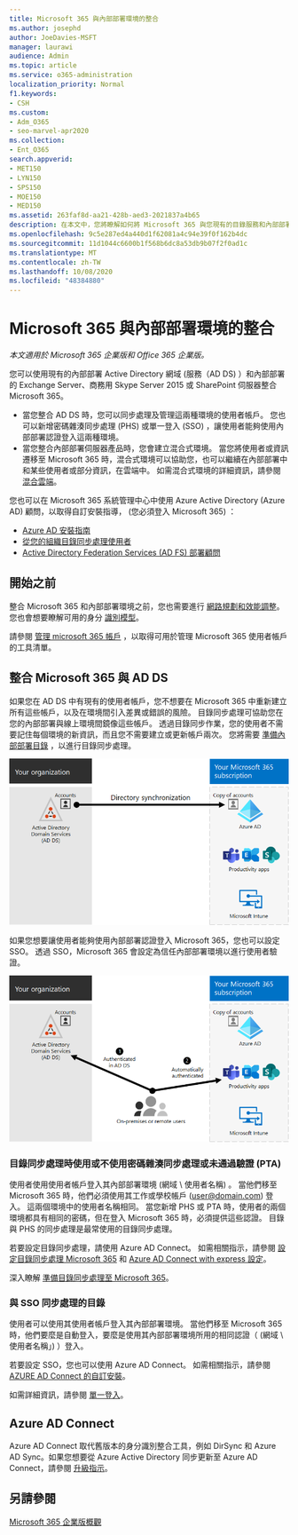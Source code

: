 ```yaml
---
title: Microsoft 365 與內部部署環境的整合
ms.author: josephd
author: JoeDavies-MSFT
manager: laurawi
audience: Admin
ms.topic: article
ms.service: o365-administration
localization_priority: Normal
f1.keywords:
- CSH
ms.custom:
- Adm_O365
- seo-marvel-apr2020
ms.collection:
- Ent_O365
search.appverid:
- MET150
- LYN150
- SPS150
- MOE150
- MED150
ms.assetid: 263faf8d-aa21-428b-aed3-2021837a4b65
description: 在本文中，您將瞭解如何將 Microsoft 365 與您現有的目錄服務和內部部署環境整合。
ms.openlocfilehash: 9c5e287ed4a440d1f62081a4c94e39f0f162b4dc
ms.sourcegitcommit: 11d1044c6600b1f568b6dc8a53db9b07f2f0ad1c
ms.translationtype: MT
ms.contentlocale: zh-TW
ms.lasthandoff: 10/08/2020
ms.locfileid: "48384880"
---
```

# <a name="microsoft-365-integration-with-on-premises-environments"></a>Microsoft 365 與內部部署環境的整合

*本文適用於 Microsoft 365 企業版和 Office 365 企業版。*

您可以使用現有的內部部署 Active Directory 網域 (服務（AD DS) ）和內部部署的 Exchange Server、商務用 Skype Server 2015 或 SharePoint 伺服器整合 Microsoft 365。
  
 - 當您整合 AD DS 時，您可以同步處理及管理這兩種環境的使用者帳戶。 您也可以新增密碼雜湊同步處理 (PHS) 或單一登入 (SSO) ，讓使用者能夠使用內部部署認證登入這兩種環境。
 - 當您整合內部部署伺服器產品時，您會建立混合式環境。 當您將使用者或資訊遷移至 Microsoft 365 時，混合式環境可以協助您，也可以繼續在內部部署中和某些使用者或部分資訊，在雲端中。 如需混合式環境的詳細資訊，請參閱 [混合雲端](../solutions/cloud-architecture-models.md#hybrid)。

您也可以在 Microsoft 365 系統管理中心中使用 Azure Active Directory (Azure AD) 顧問，以取得自訂安裝指導， (您必須登入 Microsoft 365) ：

- [Azure AD 安裝指南](https://aka.ms/aadpguidance)
- [從您的組織目錄同步處理使用者](https://aka.ms/aadconnectpwsync)
- [Active Directory Federation Services (AD FS) 部署顧問](https://aka.ms/adfsguidance)
   
## <a name="before-you-begin"></a>開始之前

整合 Microsoft 365 和內部部署環境之前，您也需要進行 [網路規劃和效能調整](network-planning-and-performance.md)。 您也會想要瞭解可用的身分 [識別模型](about-microsoft-365-identity.md)。 

請參閱 [管理 microsoft 365 帳戶](manage-microsoft-365-accounts.md) ，以取得可用於管理 Microsoft 365 使用者帳戶的工具清單。 
  
## <a name="integrate-microsoft-365-with-ad-ds"></a>整合 Microsoft 365 與 AD DS

如果您在 AD DS 中有現有的使用者帳戶，您不想要在 Microsoft 365 中重新建立所有這些帳戶，以及在環境間引入差異或錯誤的風險。 目錄同步處理可協助您在您的內部部署與線上環境間鏡像這些帳戶。 透過目錄同步作業，您的使用者不需要記住每個環境的新資訊，而且您不需要建立或更新帳戶兩次。 您將需要 [準備內部部署目錄](prepare-for-directory-synchronization.md) ，以進行目錄同步處理。
  
![使用目錄同步處理將內部部署和線上使用者帳戶資訊同步處理](../media/microsoft-365-integration/directory-synchronization.png)
  
如果您想要讓使用者能夠使用內部部署認證登入 Microsoft 365，您也可以設定 SSO。 透過 SSO，Microsoft 365 會設定為信任內部部署環境以進行使用者驗證。
  
![使用單一登入時，在內部部署環境和線上環境中皆可使用相同的帳戶。](../media/microsoft-365-integration/single-sign-on.png)

### <a name="directory-synchronization-with-or-without-password-hash-synchronization-or-pass-through-authentication-pta"></a>目錄同步處理時使用或不使用密碼雜湊同步處理或未通過驗證 (PTA) 

使用者使用使用者帳戶登入其內部部署環境 (網域 \ 使用者名稱) 。 當他們移至 Microsoft 365 時，他們必須使用其工作或學校帳戶 (user@domain.com) 登入。 這兩個環境中的使用者名稱相同。 當您新增 PHS 或 PTA 時，使用者的兩個環境都具有相同的密碼，但在登入 Microsoft 365 時，必須提供這些認證。 目錄與 PHS 的同步處理是最常使用的目錄同步處理。

若要設定目錄同步處理，請使用 Azure AD Connect。 如需相關指示，請參閱 [設定目錄同步處理 Microsoft 365](set-up-directory-synchronization.md) 和 [Azure AD Connect with express 設定](https://go.microsoft.com/fwlink/p/?LinkId=698537)。

深入瞭解 [準備目錄同步處理至 Microsoft 365](prepare-for-directory-synchronization.md)。

### <a name="directory-synchronization-with-sso"></a>與 SSO 同步處理的目錄

使用者可以使用其使用者帳戶登入其內部部署環境。 當他們移至 Microsoft 365 時，他們要麼是自動登入，要麼是使用其內部部署環境所用的相同認證（ (網域 \ 使用者名稱」) ）登入。

若要設定 SSO，您也可以使用 Azure AD Connect。 如需相關指示，請參閱 [AZURE AD Connect 的自訂安裝](https://go.microsoft.com/fwlink/p/?LinkID=698430)。

如需詳細資訊，請參閱 [單一登入](https://go.microsoft.com/fwlink/p/?LinkId=698604)。

## <a name="azure-ad-connect"></a>Azure AD Connect

Azure AD Connect 取代舊版本的身分識別整合工具，例如 DirSync 和 Azure AD Sync。如果您想要從 Azure Active Directory 同步更新至 Azure AD Connect，請參閱 [升級指示](https://go.microsoft.com/fwlink/p/?LinkId=733240)。 

## <a name="see-also"></a>另請參閱

[Microsoft 365 企業版概觀](microsoft-365-overview.md)
